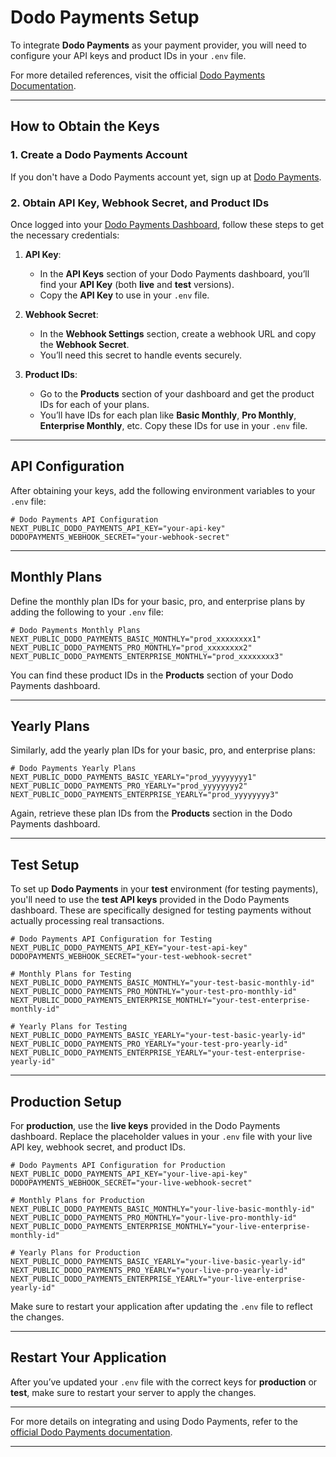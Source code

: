 # Dodo Payments Setup

To integrate **Dodo Payments** as your payment provider, you will need to configure your API keys and product IDs in your `.env` file.

For more detailed references, visit the official [Dodo Payments Documentation](https://docs.dodopayments.com/introduction).

---

## How to Obtain the Keys

### 1. **Create a Dodo Payments Account**

If you don't have a Dodo Payments account yet, sign up at [Dodo Payments](https://www.dodopayments.com/).

### 2. **Obtain API Key, Webhook Secret, and Product IDs**

Once logged into your [Dodo Payments Dashboard](https://dashboard.dodopayments.com/), follow these steps to get the necessary credentials:

1. **API Key**:
   - In the **API Keys** section of your Dodo Payments dashboard, you’ll find your **API Key** (both **live** and **test** versions).
   - Copy the **API Key** to use in your `.env` file.

2. **Webhook Secret**:
   - In the **Webhook Settings** section, create a webhook URL and copy the **Webhook Secret**.
   - You’ll need this secret to handle events securely.

3. **Product IDs**:
   - Go to the **Products** section of your dashboard and get the product IDs for each of your plans.
   - You’ll have IDs for each plan like **Basic Monthly**, **Pro Monthly**, **Enterprise Monthly**, etc. Copy these IDs for use in your `.env` file.

---

## API Configuration

After obtaining your keys, add the following environment variables to your `.env` file:

```env
# Dodo Payments API Configuration
NEXT_PUBLIC_DODO_PAYMENTS_API_KEY="your-api-key"
DODOPAYMENTS_WEBHOOK_SECRET="your-webhook-secret"
```

---

## Monthly Plans

Define the monthly plan IDs for your basic, pro, and enterprise plans by adding the following to your `.env` file:

```env
# Dodo Payments Monthly Plans
NEXT_PUBLIC_DODO_PAYMENTS_BASIC_MONTHLY="prod_xxxxxxxx1"
NEXT_PUBLIC_DODO_PAYMENTS_PRO_MONTHLY="prod_xxxxxxxx2"
NEXT_PUBLIC_DODO_PAYMENTS_ENTERPRISE_MONTHLY="prod_xxxxxxxx3"
```

You can find these product IDs in the **Products** section of your Dodo Payments dashboard.

---

## Yearly Plans

Similarly, add the yearly plan IDs for your basic, pro, and enterprise plans:

```env
# Dodo Payments Yearly Plans
NEXT_PUBLIC_DODO_PAYMENTS_BASIC_YEARLY="prod_yyyyyyyy1"
NEXT_PUBLIC_DODO_PAYMENTS_PRO_YEARLY="prod_yyyyyyyy2"
NEXT_PUBLIC_DODO_PAYMENTS_ENTERPRISE_YEARLY="prod_yyyyyyyy3"
```

Again, retrieve these plan IDs from the **Products** section in the Dodo Payments dashboard.

---

## Test Setup

To set up **Dodo Payments** in your **test** environment (for testing payments), you'll need to use the **test API keys** provided in the Dodo Payments dashboard. These are specifically designed for testing payments without actually processing real transactions.

```env
# Dodo Payments API Configuration for Testing
NEXT_PUBLIC_DODO_PAYMENTS_API_KEY="your-test-api-key"
DODOPAYMENTS_WEBHOOK_SECRET="your-test-webhook-secret"

# Monthly Plans for Testing
NEXT_PUBLIC_DODO_PAYMENTS_BASIC_MONTHLY="your-test-basic-monthly-id"
NEXT_PUBLIC_DODO_PAYMENTS_PRO_MONTHLY="your-test-pro-monthly-id"
NEXT_PUBLIC_DODO_PAYMENTS_ENTERPRISE_MONTHLY="your-test-enterprise-monthly-id"

# Yearly Plans for Testing
NEXT_PUBLIC_DODO_PAYMENTS_BASIC_YEARLY="your-test-basic-yearly-id"
NEXT_PUBLIC_DODO_PAYMENTS_PRO_YEARLY="your-test-pro-yearly-id"
NEXT_PUBLIC_DODO_PAYMENTS_ENTERPRISE_YEARLY="your-test-enterprise-yearly-id"
```

---

## Production Setup

For **production**, use the **live keys** provided in the Dodo Payments dashboard. Replace the placeholder values in your `.env` file with your live API key, webhook secret, and product IDs.

```env
# Dodo Payments API Configuration for Production
NEXT_PUBLIC_DODO_PAYMENTS_API_KEY="your-live-api-key"
DODOPAYMENTS_WEBHOOK_SECRET="your-live-webhook-secret"

# Monthly Plans for Production
NEXT_PUBLIC_DODO_PAYMENTS_BASIC_MONTHLY="your-live-basic-monthly-id"
NEXT_PUBLIC_DODO_PAYMENTS_PRO_MONTHLY="your-live-pro-monthly-id"
NEXT_PUBLIC_DODO_PAYMENTS_ENTERPRISE_MONTHLY="your-live-enterprise-monthly-id"

# Yearly Plans for Production
NEXT_PUBLIC_DODO_PAYMENTS_BASIC_YEARLY="your-live-basic-yearly-id"
NEXT_PUBLIC_DODO_PAYMENTS_PRO_YEARLY="your-live-pro-yearly-id"
NEXT_PUBLIC_DODO_PAYMENTS_ENTERPRISE_YEARLY="your-live-enterprise-yearly-id"
```

Make sure to restart your application after updating the `.env` file to reflect the changes.

---

## Restart Your Application

After you’ve updated your `.env` file with the correct keys for **production** or **test**, make sure to restart your server to apply the changes.

---

For more details on integrating and using Dodo Payments, refer to the [official Dodo Payments documentation](https://docs.dodopayments.com/introduction).

---
